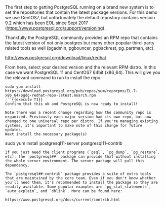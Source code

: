 The first step to getting PostgreSQL running on a brand new system is to set the repositories that contain the latest package versions. For this demo we use CentOS7, but unfortunately the default repostory contains version 9.2 which has been EOL since Sept 2017 (https://www.postgresql.org/support/versioning).

Thankfully the PostgreSQL community provides an RPM repo that contains the latest version of not only postgres but many other popular third-party related tools as well (pgadmin, pgbouncer, pgbackrest, pg_partman, etc).

http://www.postgresql.org/download/linux/redhat

From here, select your desired version and the relevant RPM distro. In this case we want PostgreSQL 11 and CentOS7 64bit (x86_64). This will give you the relevant command to run to install the repo. 
```
sudo yum install https://download.postgresql.org/pub/repos/yum/reporpms/EL-7-x86_64/pgdg-redhat-repo-latest.noarch.rpm
```{{execute T1}}
Confirm that this ok and PostgreSQL is now ready to install!

Note there was a recent change regarding how the community repo is organized. Previously each major version had its own repo, but now changed to one universal repo per distro. If you're managing existing systems, it's important to make note of this change for future updates.
Next install the necessary package(s)
```
sudo yum install postgresql11-server postgresql11-contrib
```{{execute T1}}
If you just need the client programs (`psql`, `pg_dump`, `pg_restore`, etc), the `postgresql##` package can provide that without installing the whole server environment. The server package will pull this dependency.

The `postgresql##-contrib` package provides a suite of extra tools that are maintained by the core team. Even if you don't know whether you'll need them, it's recommended to install the package so they are readily available. Some popular examples are `pg_stat_statements`, `auto_explain`, and `dblink`. More can be found here: 

https://www.postgresql.org/docs/current/contrib.html


